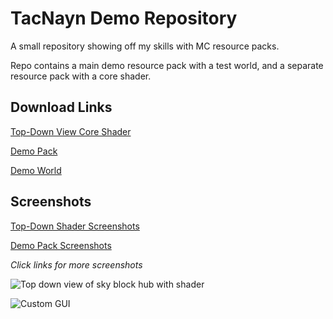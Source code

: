 # TacNayn Demo Repository
A small repository showing off my skills with MC resource packs.

Repo contains a main demo resource pack with a test world, and a separate resource pack with a core shader.
## Download Links
[Top-Down View Core Shader](https://github.com/IanK9988/Demo-Resource-Pack/tree/main/TopDown%20Shader)

[Demo Pack](https://github.com/IanK9988/Demo-Resource-Pack/tree/main/TacNayn%20Demo%20Resource%20Pack)

[Demo World](https://github.com/IanK9988/Demo-Resource-Pack/tree/main/Pack%20Demo%20World)


## Screenshots
[Top-Down Shader Screenshots](https://github.com/IanK9988/Demo-Resource-Pack/blob/main/Info/topdown-screenshots.md)

[Demo Pack Screenshots](https://github.com/IanK9988/Demo-Resource-Pack/blob/main/Info/world-screenshots.md)

*Click links for more screenshots*

![Top down view of sky block hub with shader](https://github.com/IanK9988/Demo-Resource-Pack/blob/main/img/topdown1.jpg?raw=true)

![Custom GUI](https://github.com/IanK9988/Demo-Resource-Pack/blob/main/img/1.png?raw=true)